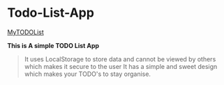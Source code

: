 # Todo-List-App

[MyTODOList](https://www.todoapp.gq)

**This is A simple TODO List App**
>It uses LocalStorage to store data and cannot be viewed by others which makes it secure to the user
>It has a simple and sweet design which makes your TODO's to stay organise.
